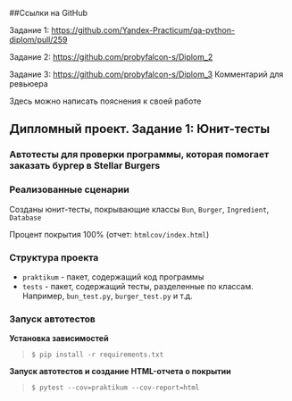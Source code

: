 ##Ссылки на GitHub

Задание 1: https://github.com/Yandex-Practicum/qa-python-diplom/pull/259

Задание 2: https://github.com/probyfalcon-s/Diplom_2

Задание 3: https://github.com/probyfalcon-s/Diplom_3
Комментарий для ревьюера

Здесь можно написать пояснения к своей работе

## Дипломный проект. Задание 1: Юнит-тесты

### Автотесты для проверки программы, которая помогает заказать бургер в Stellar Burgers

### Реализованные сценарии

Созданы юнит-тесты, покрывающие классы `Bun`, `Burger`, `Ingredient`, `Database`

Процент покрытия 100% (отчет: `htmlcov/index.html`)

### Структура проекта

- `praktikum` - пакет, содержащий код программы
- `tests` - пакет, содержащий тесты, разделенные по классам. Например, `bun_test.py`, `burger_test.py` и т.д.

### Запуск автотестов

**Установка зависимостей**

> `$ pip install -r requirements.txt`

**Запуск автотестов и создание HTML-отчета о покрытии**

>  `$ pytest --cov=praktikum --cov-report=html`
